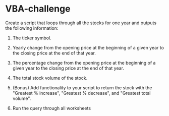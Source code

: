 # VBA-challenge
Create a script that loops through all the stocks for one year and outputs the following information:

1. The ticker symbol.

2. Yearly change from the opening price at the beginning of a given year to the closing price at the end of that year.

3. The percentage change from the opening price at the beginning of a given year to the closing price at the end of that year.

4. The total stock volume of the stock.

5. (Bonus) Add functionality to your script to return the stock with the "Greatest % increase", "Greatest % decrease", and "Greatest total volume". 

6. Run the query through all worksheets
